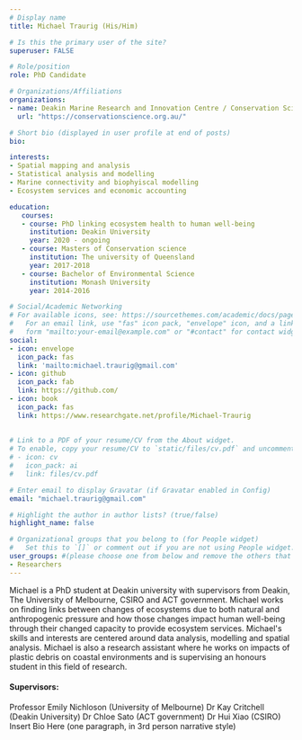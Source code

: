 ```yaml
---
# Display name
title: Michael Traurig (His/Him)

# Is this the primary user of the site?
superuser: FALSE

# Role/position
role: PhD Candidate

# Organizations/Affiliations
organizations:
- name: Deakin Marine Research and Innovation Centre / Conservation Science Lab / Marine Biophysical and spatial sciences lab
  url: "https://conservationscience.org.au/"

# Short bio (displayed in user profile at end of posts)
bio: 

interests:
- Spatial mapping and analysis
- Statistical analysis and modelling
- Marine connectivity and biophyiscal modelling
- Ecosystem services and economic accounting

education:  
   courses: 
   - course: PhD linking ecosystem health to human well-being
     institution: Deakin University
     year: 2020 - ongoing
   - course: Masters of Conservation science
     institution: The university of Queensland
     year: 2017-2018
   - course: Bachelor of Environmental Science
     institution: Monash University
     year: 2014-2016

# Social/Academic Networking
# For available icons, see: https://sourcethemes.com/academic/docs/page-builder/#icons
#   For an email link, use "fas" icon pack, "envelope" icon, and a link in the
#   form "mailto:your-email@example.com" or "#contact" for contact widget.
social:
- icon: envelope
  icon_pack: fas
  link: 'mailto:michael.traurig@gmail.com'
- icon: github
  icon_pack: fab
  link: https://github.com/
- icon: book
  icon_pack: fas
  link: https://www.researchgate.net/profile/Michael-Traurig
    
  
# Link to a PDF of your resume/CV from the About widget.
# To enable, copy your resume/CV to `static/files/cv.pdf` and uncomment the lines below.
# - icon: cv
#   icon_pack: ai
#   link: files/cv.pdf

# Enter email to display Gravatar (if Gravatar enabled in Config)
email: "michael.traurig@gmail.com"

# Highlight the author in author lists? (true/false)
highlight_name: false

# Organizational groups that you belong to (for People widget)
#   Set this to `[]` or comment out if you are not using People widget.
user_groups: #(please choose one from below and remove the others that aren't needed)
- Researchers
---
```


Michael is a PhD student at Deakin university with supervisors from Deakin, The University of Melbourne, CSIRO and ACT government. Michael works on finding links between changes of ecosystems due to both natural and anthropogenic pressure and how those changes impact human well-being through their changed capacity to provide ecosystem services. Michael's skills and interests are centered around data analysis, modelling and spatial analysis. Michael is also a research assistant where he works on impacts of plastic debris on coastal environments and is supervising an honours student in this field of research. 


#### Supervisors:
Professor Emily Nichloson (University of Melbourne)
Dr Kay Critchell (Deakin University)
Dr Chloe Sato (ACT government)
Dr Hui Xiao (CSIRO)
Insert Bio Here (one paragraph, in 3rd person narrative style)

